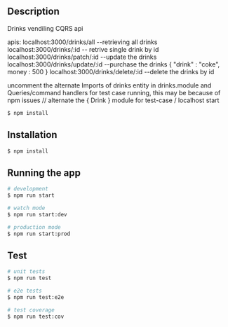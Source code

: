 
## Description

Drinks vendiling CQRS api

apis: 
localhost:3000/drinks/all  --retrieving all drinks
localhost:3000/drinks/:id  -- retrive single drink by id
localhost:3000/drinks/patch/:id  --update the drinks
localhost:3000/drinks/update/:id  --purchase the drinks {
    "drink" : "coke",
    money : 500
}
localhost:3000/drinks/delete/:id  --delete the drinks by id



uncomment the alternate Imports of  drinks entity in drinks.module and Queries/command handlers for test case running, this may be because of npm issues
// alternate the { Drink }  module for test-case / localhost start



```bash
$ npm install
```

## Installation

```bash
$ npm install
```

## Running the app

```bash
# development
$ npm run start

# watch mode
$ npm run start:dev

# production mode
$ npm run start:prod
```

## Test

```bash
# unit tests
$ npm run test

# e2e tests
$ npm run test:e2e

# test coverage
$ npm run test:cov
```